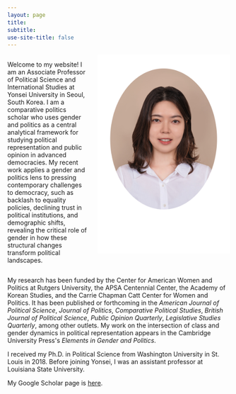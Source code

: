 ```yaml
---
layout: page
title: 
subtitle: 
use-site-title: false
---
```


<div style="display: flex; gap: 20px; align-items: flex-start; margin-bottom: 10px;">
  <div style="flex: 1;">
    <p>Welcome to my website! I am an Associate Professor of Political Science and International Studies at Yonsei University in Seoul, South Korea. I am a comparative politics scholar who uses gender and politics as a central analytical framework for studying political representation and public opinion in advanced democracies. My recent work applies a gender and politics lens to pressing contemporary challenges to democracy, such as backlash to equality policies, declining trust in political institutions, and demographic shifts, revealing the critical role of gender in how these structural changes transform political landscapes.</p>
  </div>
  
  <div style="flex-shrink: 0;">
    <img src="/img/JHK_photo2.jpg" alt="JKim profile" style="height: 450px; width: 300px;">
  </div>
</div>

<p>My research has been funded by the Center for American Women and Politics at Rutgers University, the APSA Centennial Center, the Academy of Korean Studies, and the Carrie Chapman Catt Center for Women and Politics. It has been published or forthcoming in the <i>American Journal of Political Science</i>, <i>Journal of Politics</i>, <i>Comparative Political Studies</i>, <i>British Journal of Political Science</i>, <i>Public Opinion Quarterly</i>, <i>Legislative Studies Quarterly</i>, among other outlets. My work on the intersection of class and gender dynamics in political representation appears in the Cambridge University Press's <i>Elements in Gender and Politics</i>.</p>

<p>I received my Ph.D. in Political Science from Washington University in St. Louis in 2018. Before joining Yonsei, I was an assistant professor at Louisiana State University.</p>

<p>My Google Scholar page is <a href="https://scholar.google.com/citations?user=ZHhN1tcAAAAJ&hl=en" target="_blank">here</a>.</p>

